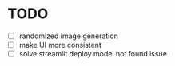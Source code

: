 # TODO

- [ ] randomized image generation
- [ ] make UI more consistent
- [ ] solve streamlit deploy model not found issue